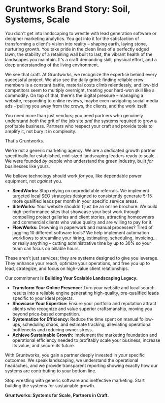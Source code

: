 # Gruntworks Brand Story: Soil, Systems, Scale

You didn't get into landscaping to wrestle with lead generation software or decipher marketing analytics. You got into it for the satisfaction of transforming a client's vision into reality – shaping earth, laying stone, nurturing growth. You take pride in the clean lines of a perfectly edged lawn, the stability of a retaining wall built to last, the vibrant health of the landscapes you maintain. It's a craft demanding skill, physical effort, and a deep understanding of the living environment.

We see that craft. At Gruntworks, we recognize the expertise behind every successful project. We also see the daily grind: finding reliable crew members is a constant battle, material costs climb relentlessly, and low-bid competitors seem to multiply overnight, treating your hard-won skill like a commodity. On top of that, there's the digital pressure – managing a website, responding to online reviews, maybe even navigating social media ads – pulling you away from the crews, the clients, and the work itself.

You need more than just vendors; you need partners who genuinely understand *both* the grit of the job site *and* the systems required to grow a profitable business. Partners who respect your craft and provide tools to amplify it, not bury it in complexity.

That's Gruntworks.

We're not a generic marketing agency. We are a dedicated growth partner specifically for established, mid-sized landscaping leaders ready to scale. We were founded *by* people who understand the green industry, built *for* businesses like yours.

We believe technology should work *for* you, like dependable power equipment, not *against* you.
*   **SeedWorks:** Stop relying on unpredictable referrals. We implement targeted local SEO strategies designed to consistently generate 5-15 more qualified leads per month in your specific service areas.
*   **SiteWorks:** Your website shouldn't just be an online brochure. We build high-performance sites that showcase your best work through compelling project galleries and client stories, attracting homeowners and commercial clients who value quality and are willing to pay for it.
*   **FlowWorks:** Drowning in paperwork and manual processes? Tired of juggling 10 different software tools? We help implement automation workflows to streamline your hiring, estimating, scheduling, invoicing... or really anything – cutting administrative time by up to 30% so your team can focus on billable hours.

These aren't just services; they are systems designed to give you leverage. They enhance your reach, optimize your operations, and free you up to lead, strategize, and focus on high-value client relationships.

Our commitment is **Building Your Scalable Landscaping Legacy.**

*   **Transform Your Online Presence:** Turn your website and local search results into a reliable engine generating high-quality, pre-qualified leads specific to your ideal projects.
*   **Showcase Your Expertise:** Ensure your portfolio and reputation attract clients who recognize and value superior craftsmanship, moving you beyond price-based competition.
*   **Systematize for Efficiency:** Reduce the time spent on manual follow-ups, scheduling chaos, and estimate tracking, alleviating operational bottlenecks and reducing owner stress.
*   **Achieve Sustainable Growth:** Implement the marketing foundation and operational efficiency needed to profitably scale your business, increase its value, and secure its future.

With Gruntworks, you gain a partner deeply invested in *your* specific outcomes. We speak landscaping, we understand the operational headaches, and we provide transparent reporting showing exactly how our systems are contributing to your bottom line.

Stop wrestling with generic software and ineffective marketing. Start building the systems for sustainable growth.

**Gruntworks: Systems for Scale, Partners in Craft.**
